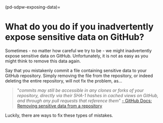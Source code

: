 (pd-sdpw-exposing-data)=

# What do you do if you inadvertently expose sensitive data on GitHub?

Sometimes - no matter how careful we try to be - we might inadvertently expose sensitive data on GitHub.
Unfortunately, it is not as easy as you might think to remove this data again.

Say that you mistakenly commit a file containing sensitive data to your GitHub repository.
Simply removing the file from the repository, or indeed deleting the entire repository, will not fix the problem, as...

> "*commits may still be accessible in any clones or forks of your repository, directly via their SHA-1 hashes in cached views on GitHub, and through any pull requests that reference them*" [- GitHub Docs: Removing sensitive data from a repository](https://docs.github.com/en/github/authenticating-to-github/keeping-your-account-and-data-secure/removing-sensitive-data-from-a-repository)
> 

Luckily, there are ways to fix these types of mistakes. 
